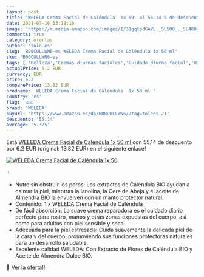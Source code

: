 ```yaml
---
layout: post
title: 'WELEDA Crema Facial de Caléndula  1x 50  al 55.14 % de descuento'
date: 2021-07-16 13:18:16
image: 'https://m.media-amazon.com/images/I/31gqtpdGAVL._SL500_._SL400_.jpg'
comments: true
category: ofertas
author: 'tole.es'
slug: 'B00CULLWN6-es WELEDA Crema Facial de Caléndula 1x 50 ml'
sku: 'B00CULLWN6-es'
tags: [ 'Belleza','Cremas diurnas faciales','Cuidado diurno facial','Hidratantes faciales','Productos para el cuidado de la cara','Productos para el cuidado de la piel','weleda', ]
actualPrice: 6.2 EUR
currency: EUR
price: 6.2
comparePrice: 13.82 EUR
prodname: 'WELEDA Crema Facial de Caléndula  1x 50 ml '
country: 'es'
flag: '🇪🇸'
brand: 'WELEDA'
buyurl: 'https://www.amazon.es/dp/B00CULLWN6/?tag=tolees-21'
descuento: '55.14'
average: '5.325'
---
```


Está [WELEDA Crema Facial de Caléndula  1x 50 ml ](https://www.amazon.es/dp/B00CULLWN6/?tag=tolees-21) con 55.14 de descuento por 6.2 EUR (original: 13.82 EUR) en el siguiente enlace!

[![WELEDA Crema Facial de Caléndula  1x 50 ](https://m.media-amazon.com/images/I/31gqtpdGAVL._SL500_._SL400_.jpg)](https://www.amazon.es/dp/B00CULLWN6/?tag=tolees-21)

ℹ️:

- Nutre sin obstruir los poros: Los extractos de Caléndula BIO ayudan a calmar la piel, mientras la lanolina, la Cera de Abeja y el aceite de Almendra BIO la envuelven con un manto protector natural.
- Contenido: 1 x WELEDA Crema Facial de Caléndula
- De fácil absorción: La suave crema reparadora es el cuidado diario perfecto para rostro, manos y otras zonas expuestas del cuerpo, así como para adultos con piel sensible y seca.
- Adecuada para la piel estresada: Cuida suavemente la delicada piel de la cara y del cuerpo, promoviendo sus funciones protectoras naturales para un desarrollo saludable.
- Excelente calidad WELEDA: Con Extracto de Flores de Caléndula BIO y Aceite de Almendra Dulce BIO.

[🛒 Ver la oferta!!](https://www.amazon.es/dp/B00CULLWN6/?tag=tolees-21)
